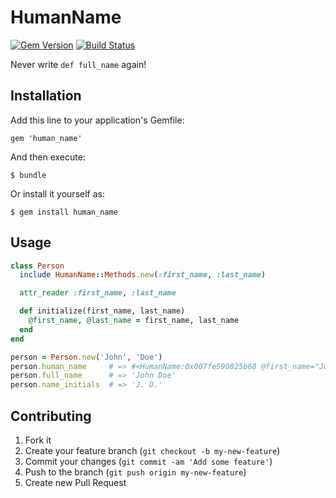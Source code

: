 # HumanName

[![Gem
Version](https://badge.fury.io/rb/human_name.png)](http://badge.fury.io/rb/human_name)
[![Build
Status](https://travis-ci.org/mcls/human_name.png?branch=master)](https://travis-ci.org/mcls/human_name)

Never write `def full_name` again!

## Installation

Add this line to your application's Gemfile:

    gem 'human_name'

And then execute:

    $ bundle

Or install it yourself as:

    $ gem install human_name

## Usage

```ruby
class Person
  include HumanName::Methods.new(:first_name, :last_name)

  attr_reader :first_name, :last_name

  def initialize(first_name, last_name)
    @first_name, @last_name = first_name, last_name
  end
end

person = Person.new('John', 'Doe')
person.human_name     # => #<HumanName:0x007fe590825b68 @first_name="John", @last_name="Doe">
person.full_name      # => 'John Doe'
person.name_initials  # => 'J. D.'
```

## Contributing

1. Fork it
2. Create your feature branch (`git checkout -b my-new-feature`)
3. Commit your changes (`git commit -am 'Add some feature'`)
4. Push to the branch (`git push origin my-new-feature`)
5. Create new Pull Request
